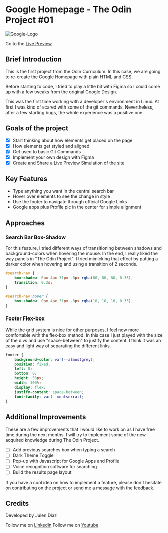 # Google Homepage - The Odin Project #01

![Google-Logo](https://user-images.githubusercontent.com/66780327/114438684-5fec0580-9bc8-11eb-83ff-4c16f9cc67fc.PNG)

Go to the [Live Preview](https://shifujulen.github.io/google_homepage/)

## Brief Introduction 

This is the first project from the Odin Curriculum. In this case, we are going to re-create the Google Homepage with plain HTML and CSS. 

Before starting to code, I tried to play a little bit with Figma so I could come up with a few tweaks from the original Google Design. 

This was the first time working with a developer's environment in Linux. At first I was kind of scared with some of the git commands. Nevertheless, after a few starting bugs, the whole experience was a positive one. 

## Goals of the project

- [X] Start thinking about how elements get placed on the page
- [X] How elements get styled and aligned 
- [X] Get used to basic Git Commands
- [X] Implement your own design with Figma
- [X] Create and Share a Live Preview Simulation of the site 

## Key Features 

- Type anything you want in the central search bar
- Hover over elements to see the change in style
- Use the footer to navigate through official Google Links 
- Google apps plus Profile pic in the center for simple alignment

## Approaches 

### Search Bar Box-Shadow 

For this feature, I tried different ways of transitioning between shadows and background-colors when hovering the mouse. In the end, I really liked the way panels in "The Odin Project". I tried mimicking that effect by putting a darker color when hovering and using a transition of 2 seconds. 

```css 
#search-nav {
    box-shadow: 0px 4px 31px -8px rgba(80, 80, 80, 0.33);
    transition: 0.2s;
}

#search-nav:hover {
    box-shadow: 0px 4px 31px -8px rgba(10, 10, 10, 0.33);
}
```
### Footer Flex-box

While the grid system is nice for other purposes, I feel now more comfortable with the flex-box method. In this case I just played with the size of the divs and use "space-between" to justify the content. I think it was an easy and light way of separating the different links. 

```css
footer {
    background-color: var(--almostgrey);
    position: fixed;
    left: 0;
    bottom: 0;
    height: 53px;
    width: 100%;
    display: flex;
    justify-content: space-between;
    font-family: var(--montserrat);
}
```
## Additional Improvements

These are a few improvements that I would like to work on as I have free time during the next months. I will try to implement some of the new acquired knowledge during The Odin Project. 

- [ ] Add previous searches box when typing a search
- [ ] Dark Theme Toggle
- [ ] Pop-up with Javascript for Google Apps and Profile
- [ ] Voice recognition software for searching
- [ ] Build the results page layout

If you have a cool idea on how to implement a feature, please don't hesitate on contributing on the project or send me a message with the feedback.

## Credits

Developed by Julen Diaz

Follow me on [LinkedIn](https://es.linkedin.com/in/julenfront) 
Follow me on [Youtube](https://www.youtube.com/channel/UCUoloquxVnnNLFTD8RwthIQ) 
